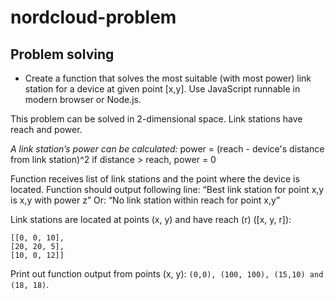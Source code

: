 # nordcloud-problem

## Problem solving
- Create a function that solves the most suitable (with most power) link station for a device at given point [x,y]. 
Use JavaScript runnable in modern browser or Node.js.

This problem can be solved in 2-dimensional space. Link stations have reach and power.

*A link station’s power can be calculated:*
power = (reach - device's distance from link station)^2 if distance > reach, power = 0

Function receives list of link stations and the point where the device is located.
Function should output following line:
“Best link station for point x,y is x,y with power z”
Or:
“No link station within reach for point x,y”

Link stations are located at points (x, y) and have reach (r) ([x, y, r]): 
```
[[0, 0, 10],
[20, 20, 5],
[10, 0, 12]]
```
Print out function output from points (x, y): 
`(0,0), (100, 100), (15,10) and (18, 18)`.
